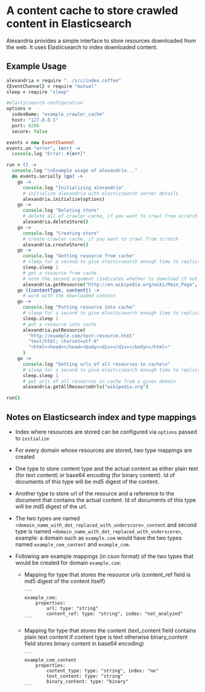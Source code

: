 # A content cache to store crawled content in Elasticsearch

Alexandria provides a simple interface to store resources downloaded from the web. It uses Elasticsearch to index downloaded content.

## Example Usage

```coffeescript
alexandria = require "../src/index.coffee"
{EventChannel} = require "mutual"
sleep = require "sleep"

#elasticsearch configuration
options = 
  indexName: "example_crawler_cache"
  host: "127.0.0.1"
  port: 9200
  secure: false

events = new EventChannel
events.on "error", (err) ->
  console.log "Error: #{err}"

run = () ->
  console.log "\nExample usage of alexandria..."
  do events.serially (go) ->
    go -> 
      console.log "Initializing alexandria"
      # initialize alexandria with elasticsearch server details 
      alexandria.initialize(options)
    go -> 
      console.log "Deleting store"
      # delete all of crawler cache, if you want to crawl from scratch
      alexandria.deleteStore()
    go -> 
      console.log "Creating store"
      # create crawler cache, if you want to crawl from scratch
      alexandria.createStore()
    go -> 
      console.log "Getting resource from cache"
      # sleep for a second to give elasticsearch enough time to replicate
      sleep.sleep 1
      # get a resource from cache
      # note the second argument (indicates whether to download if not in cache)
      alexandria.getResource("http://en.wikipedia.org/wiki/Main_Page", true)
    go ({contentType, content}) -> 
      # work with the downloaded content
    go ->
      console.log "Putting resource into cache"
      # sleep for a second to give elasticsearch enough time to replicate
      sleep.sleep 1
      # put a resource into cache
      alexandria.putResource(
        "http://example.com/test-resource.html"
        "text/html; charset=utf-8"
        "<html><head></head><body><div></div></body></html>"
      )
    go ->
      console.log "Getting urls of all resources in cache\n"
      # sleep for a second to give elasticsearch enough time to replicate
      sleep.sleep 1
      # get urls of all resources in cache from a given domain
      alexandria.getAllResourceUrls("wikipedia.org")

run()
```

## Notes on Elasticsearch index and type mappings

* Index where resources are stored can be configured via `options` passed to `initialize`

* For every domain whose resources are stored, two type mappings are created

* One type to store content type and the actual content as either plain text (for text content) or base64 encoding (for binary content). Id of documents of this type will be md5 digest of the content.

* Another type to store url of the resource and a reference to the document that contains the actual content. Id of documents of this type will be md5 digest of the url.

* The two types are named `<domain_name_with_dot_replaced_with_underscore>_content` and second type is named `<domain_name_with_dot_replaced_with_underscore>`, example: a domain such as `example.com` would have the two types named `example_com_content` and `example_com`.

* Following are example mappings (in cson format) of the two types that would be created for domain `example.com`:

  * Mapping for type that stores the resource urls (content_ref field is md5 digest of the content itself)

        ```
        example_com:
            properties:
                url: type: "string"
                content_ref: type: "string", index: "not_analyzed"
        ```
        
  * Mapping for type that stores the content (text_content field contains plain text content if content type is text otherwise binary_content field stores binary content in base64 encoding)

        ```
        example_com_content
            properties:
                content_type: type: "string", index: "no"
                text_content: type: "string"
                binary_content: type: "binary"
        ```
